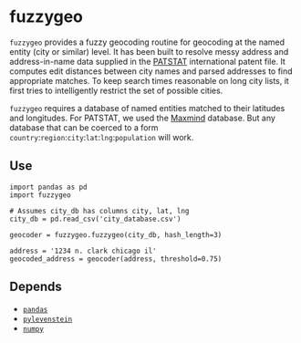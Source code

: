 fuzzygeo
========

`fuzzygeo` provides a fuzzy geocoding routine for geocoding at the named entity (city or similar) level. It has been built to resolve messy address and address-in-name data supplied in the [PATSTAT](http://www.epo.org/searching/subscription/raw/product-14-24.html) international patent file. It computes edit distances between city names and parsed addresses to find appropriate matches. To keep search times reasonable on long city lists, it first tries to intelligently restrict the set of possible cities.

`fuzzygeo` requires a database of named entities matched to their latitudes and longitudes. For PATSTAT, we used the [Maxmind](http://www.maxmind.com/en/worldcities) database. But any database that can be coerced to a form `country`:`region`:`city`:`lat`:`lng`:`population` will work. 

Use
------

    import pandas as pd
    import fuzzygeo
    
    # Assumes city_db has columns city, lat, lng
    city_db = pd.read_csv('city_database.csv')
    
    geocoder = fuzzygeo.fuzzygeo(city_db, hash_length=3)
    
    address = '1234 n. clark chicago il'
    geocoded_address = geocoder(address, threshold=0.75)


Depends
-----

- [`pandas`](pandas.pydata.org)
- [`pylevenstein`](http://code.google.com/p/pylevenshtein)
- [`numpy`](http://www.numpy.org/)
    
        
